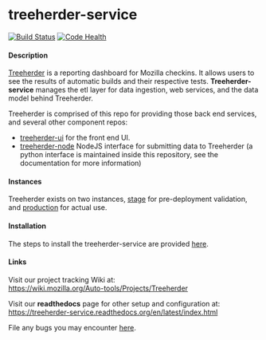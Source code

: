 treeherder-service
==================
[![Build Status](https://travis-ci.org/mozilla/treeherder.png?branch=master)](https://travis-ci.org/mozilla/treeherder)
[![Code Health](https://landscape.io/github/mozilla/treeherder/master/landscape.png)](https://landscape.io/github/mozilla/treeherder/master)


#### Description
[Treeherder](https://treeherder.mozilla.org) is a reporting dashboard for Mozilla checkins. It allows users to see the results of automatic builds and their respective tests. **Treeherder-service** manages the etl layer for data ingestion, web services, and the data model behind Treeherder.

Treeherder is comprised of this repo for providing those back end services, and several other component repos:

* [treeherder-ui](https://github.com/mozilla/treeherder-ui) for the front end UI.
* [treeherder-node](https://github.com/mozilla/treeherder-node) NodeJS interface for submitting data to Treeherder (a python interface is maintained inside this repository, see the documentation for more information)

#### Instances
Treeherder exists on two instances, [stage](https://treeherder.allizom.org) for pre-deployment validation, and [production](https://treeherder.mozilla.org) for actual use.


#### Installation
The steps to install the treeherder-service are provided [here](https://treeherder-service.readthedocs.org/en/latest/installation.html).


#### Links

Visit our project tracking Wiki at:  
https://wiki.mozilla.org/Auto-tools/Projects/Treeherder

Visit our **readthedocs** page for other setup and configuration at:  
https://treeherder-service.readthedocs.org/en/latest/index.html

File any bugs you may encounter [here](https://bugzilla.mozilla.org/enter_bug.cgi?product=Tree+Management&component=Treeherder).

